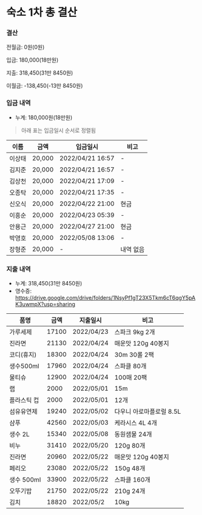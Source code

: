 # 숙소 1차 총 결산

### 결산
전월금: 0원(0원)

입금: 180,000(18만원)

지출: 318,450(31만 8450원)

이월금: -138,450(-13만 8450원)

### 입금 내역
* 누계: 180,000원(18만원)
> 아래 표는 입금일시 순서로 정렬됨

|이름|금액|입금일시|비고|
|---|---|---|---|
|이상태|20,000|2022/04/21 16:57|-|
|김지준|20,000|2022/04/21 16:57|-|
|김상천|20,000|2022/04/21 17:09|-|
|오종탁|20,000|2022/04/21 17:35|-|
|신오식|20,000|2022/04/22 21:00|현금|
|이흥순|20,000|2022/04/23 05:39|-|
|안용근|20,000|2022/04/27 21:00|현금|
|박영호|20,000|2022/05/08 13:06|-|
|장형준|20,000|-|내역 없음|

### 지출 내역
* 누계: 318,450(31만 8450원)
* 영수증: https://drive.google.com/drive/folders/1NsyPf1gT23X5Tkm6cT6qgY5pAK3uwmpX?usp=sharing

|품명|금액|지출일시|비고|
|---|---|---|---|
|가루세제|17100|2022/04/23|스파크 9kg 2개|
|진라면|21130|2022/04/24|매운맛 120g 40봉지|
|코디(휴지)|18300|2022/04/24|30m 30롤 2팩|
|생수500ml|17960|2022/04/24|스파클 80개|
|물티슈|12900|2022/04/24|100매 20팩|
|랩|2000|2022/05/01|15m|
|플라스틱 컵|2000|2022/05/01|12개|
|섬유유연제|19240|2022/05/02|다우니 아로마플로럴 8.5L|
|샴푸|42560|2022/05/03|케라시스 4L 4개|
|생수 2L|15340|2022/05/08|동원샘물 24개|
|비누|31410|2022/05/20|120g 80개|
|진라면|20960|2022/05/22|매운맛 120g 40봉지|
|페리오|23080|2022/05/22|150g 48개|
|생수 500ml|33900|2022/05/22|스파클 160개|
|오뚜기밥|21750|2022/05/22|210g 24개|
|김치|18820|2022/05/2|10kg|
